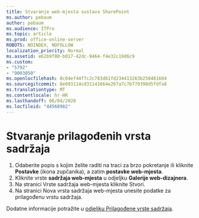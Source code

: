 ```yaml
---
title: Stvaranje web-mjesta sustava SharePoint
ms.author: pebaum
author: pebaum
ms.audience: ITPro
ms.topic: article
ms.prod: office-online-server
ROBOTS: NOINDEX, NOFOLLOW
localization_priority: Normal
ms.assetid: e62b9f80-b017-42dc-9464-f4e32c19d6c9
ms.custom:
- "5792"
- "9003050"
ms.openlocfilehash: 0c04ef44f7c2c783d61fd234413263b250481604
ms.sourcegitcommit: 8e093114cd31141664e267a7c7b779398d5fdfa8
ms.translationtype: MT
ms.contentlocale: hr-HR
ms.lasthandoff: 06/04/2020
ms.locfileid: "44568982"
---
```

# <a name="create-custom-content-types"></a>Stvaranje prilagođenih vrsta sadržaja

1. Odaberite popis s kojim želite raditi na traci za brzo pokretanje ili kliknite **Postavke** (ikona zupčanika), a zatim **postavke web-mjesta**.
2. Kliknite vrste **sadržaja web-mjesta** u odjeljku **Galerije web-dizajnera**.
3. Na stranici Vrste sadržaja web-mjesta kliknite Stvori.
4. Na stranici Nova vrsta sadržaja web-mjesta unesite podatke za prilagođenu vrstu sadržaja.

Dodatne informacije potražite u [odjeljku Prilagođene vrste sadržaja](https://support.microsoft.com/office/e1277a2e-a1e8-4473-9126-91a0647766e5#__toc323548991).